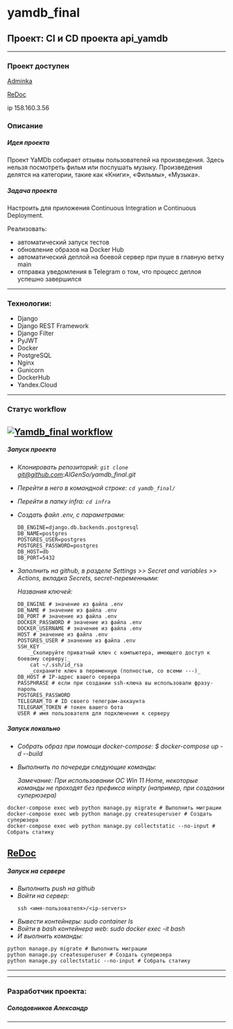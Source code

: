 # yamdb_final
**Проект: CI и CD проекта api_yamdb**
---
---

### Проект доступен
[Adminka](http://158.160.3.56/admin/)

[ReDoc](http://158.160.3.56/redoc/)

ip 158.160.3.56

### Описание
##### Идея проекта
Проект YaMDb собирает отзывы пользователей на произведения.
Здесь нельзя посмотреть фильм или послушать музыку.
Произведения делятся на категории, такие как «Книги», «Фильмы», «Музыка».
##### Задача проекта
Настроить для приложения Continuous Integration и Continuous Deployment.

Реализовать: 
- автоматический запуск тестов
- обновление образов на Docker Hub
- автоматический деплой на боевой сервер при пуше в главную ветку main
- отправка уведомления в Telegram о том, что процесс деплоя успешно завершился
---

### Технологии:
- Django 
- Django REST Framework
- Django Filter
- PyJWT
- Docker
- PostgreSQL
- Nginx
- Gunicorn
- DockerHub
- Yandex.Cloud
---

### Статус workflow
[![Yamdb_final workflow](https://github.com/AlGenSo/yamdb_final/actions/workflows/yamdb_workflow.yml/badge.svg)](https://github.com/AlGenSo/yamdb_final/actions/workflows/yamdb_workflow.yml)
---

##### Запуск проекта

* _Клонировать репозиторий: `git clone` git@github.com:AlGenSo/yamdb_final.git_
* _Перейти в него в командной строке: `cd yamdb_final/`_
* _Перейти в папку infra: `cd infra`_
* _Создать файл .env, с параметрами:_
    ```
    DB_ENGINE=django.db.backends.postgresql
    DB_NAME=postgres
    POSTGRES_USER=postgres
    POSTGRES_PASSWORD=postgres
    DB_HOST=db
    DB_PORT=5432
    ```
* _Заполнить на github, в разделе Settings >> Secret and variables >> Actions, вкладка Secrets, secret-переменными:_

    _Названия ключей:_
    ~~~
    DB_ENGINE # значение из файла .env
    DB_NAME # значение из файла .env
    DB_PORT # значение из файла .env
    DOCKER_PASSWORD # значение из файла .env
    DOCKER_USERNAME # значение из файла .env
    HOST # значение из файла .env
    POSTGRES_USER # значение из файла .env
    SSH_KEY
        _Скопируйте приватный ключ с компьютера, имеющего доступ к боевому серверу:_
        cat ~/.ssh/id_rsa
        _сохраните ключ в переменную (полностью, со всеми ---)_
    DB_HOST # IP-адрес вашего сервера
    PASSPHRASE # если при создании ssh-ключа вы использовали фразу-пароль
    POSTGRES_PASSWORD
    TELEGRAM_TO # ID своего телеграм-аккаунта
    TELEGRAM_TOKEN # токен вашего бота
    USER # имя пользователя для подключения к серверу
    ~~~

##### Запуск локально

* _Собрать образ при помощи docker-compose: $ docker-compose up -d --build_
* _Выполнить по почереди следующие команды:_

    _Замечание: При использовании ОС Win 11 Home, некоторые команды не проходят без префикса winpty (например, при создании суперюзера)_

~~~
docker-compose exec web python manage.py migrate # Выполнить миграции
docker-compose exec web python manage.py createsuperuser # Создать суперюзера
docker-compose exec web python manage.py collectstatic --no-input # Собрать статику
~~~

[ReDoc](http://localhost/redoc/)
---

##### Запуск на сервере
* _Выполнить push на github_
* _Войти на сервер:_
    ~~~
    ssh <имя-пользователя>/<ip-servers>
    ~~~
* _Вывести контейнеры: sudo container ls_
* _Войти в bash контейнера web: sudo docker exec -it <ID> bash_
* _И выолнить команды:_
~~~
python manage.py migrate # Выполнить миграции
python manage.py createsuperuser # Создать суперюзера
python manage.py collectstatic --no-input # Собрать статику
~~~
---
---

### Разработчик проекта:
##### Солодовников Александр
---